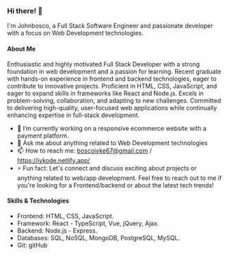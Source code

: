 ### Hi there! 👋

I'm Johnbosco, a Full Stack Software Engineer and passionate developer with a focus on Web Development technologies.

#### About Me

Enthusiastic and highly motivated Full Stack Developer with a strong foundation in web development and a passion for learning. Recent graduate with hands-on experience in frontend and backend technologies, eager to contribute to innovative projects. Proficient in HTML, CSS, JavaScript, and eager to expand skills in frameworks like React and Node.js. Excels in problem-solving, collaboration, and adapting to new challenges. Committed to delivering high-quality, user-focused web applications while continually enhancing expertise in full-stack development.

- 🔭 I’m currently working on a responsive ecommerce website with a payment platform.
- 💬 Ask me about anything related to Web Development technologies
- 📫 How to reach me: boscoiyke67@gmail.com  /   https://iykode.netlify.app/
- ⚡ Fun fact: Let's connect and discuss exciting about projects or anything related to web/app development. Feel free to reach out to me if you're looking for a       Frontend/backend or about the latest tech trends!

#### Skills & Technologies

- Frontend: HTML, CSS, JavaScript.
- Framework: React - TypeScript, Vue, jQuery, Ajax.
- Backend: Node.js - Express.
- Databases: SQL, NoSQL, MongoDB, PostgreSQL, MySQL.
- Git: gitHub
